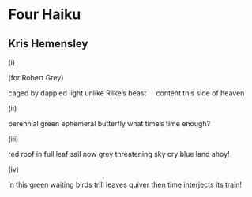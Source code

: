 # Four Haiku
## Kris Hemensley
(i)

(for Robert Grey)

caged by dappled light
unlike Rilke’s beast     content
this side of heaven


(ii)

perennial green
ephemeral butterfly
what time’s time enough?


(iii)

red roof in full leaf
sail now grey threatening sky
cry blue land ahoy!


(iv)

in this green waiting
birds trill leaves quiver then time
interjects its train!